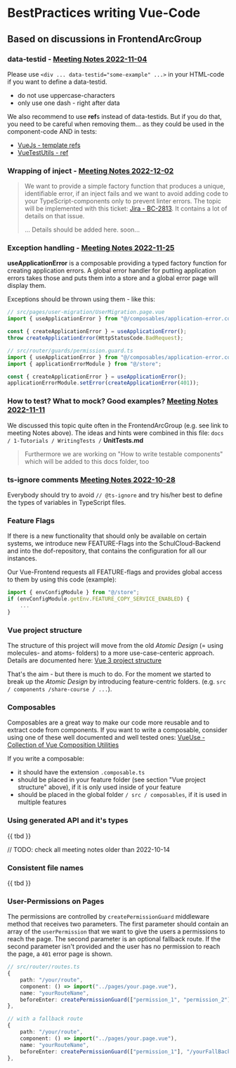 # BestPractices writing Vue-Code

## Based on discussions in FrontendArcGroup

### data-testid - [Meeting Notes 2022-11-04](https://docs.dbildungscloud.de/x/mYHADQ)

Please use ``<div ... data-testid="some-example" ...>`` in your HTML-code if you want to define a data-testid.

- do not use uppercase-characters
- only use one dash - right after data

We also recommend to use **ref**s instead of data-testids. But if you do that, you need to be careful when removing them... as they could be used in the component-code AND in tests:

- [VueJs - template refs](https://vuejs.org/guide/essentials/template-refs.html)
- [VueTestUtils - ref](https://v1.test-utils.vuejs.org/api/#ref)



### Wrapping of inject - [Meeting Notes 2022-12-02](https://docs.dbildungscloud.de/x/2gIMDg)
> We want to provide a simple factory function that produces a unique, identifiable error, if an inject fails and we want to avoid adding code to your TypeScript-components only to prevent linter errors.
> The topic will be implemented with this ticket: [Jira - BC-2813](https://ticketsystem.dbildungscloud.de/browse/BC-2813). It contains a lot of details on that issue.
>
> ... Details should be added here. soon...


### Exception handling - [Meeting Notes 2022-11-25](https://docs.dbildungscloud.de/x/joL4DQ)

**useApplicationError** is a composable providing a typed factory function for creating application errors.
A global error handler for putting application errors takes those and puts them into a store and a global error page will display them.

Exceptions should be thrown using them - like this:

```TypeScript
// src/pages/user-migration/UserMigration.page.vue
import { useApplicationError } from "@/composables/application-error.composable";

const { createApplicationError } = useApplicationError();
throw createApplicationError(HttpStatusCode.BadRequest);
```

```TypeScript
// src/router/guards/permission.guard.ts
import { useApplicationError } from "@/composables/application-error.composable";
import { applicationErrorModule } from "@/store";

const { createApplicationError } = useApplicationError();
applicationErrorModule.setError(createApplicationError(401));
```


### How to test? What to mock? Good examples? [Meeting Notes 2022-11-11](https://docs.dbildungscloud.de/x/6gHSDQ)

We discussed this topic quite often in the FrontendArcGroup (e.g. see link to meeting Notes above).
The ideas and hints were combined in this file:
``docs / 1-Tutorials / WritingTests /`` **UnitTests.md**
> Furthermore we are working on "How to write testable components" which will be added to this docs folder, too

### ts-ignore comments [Meeting Notes 2022-10-28](https://docs.dbildungscloud.de/x/2gGvDQ)

Everybody should try to avoid ``// @ts-ignore`` and try his/her best to define the types of variables in TypeScript files.

### Feature Flags

If there is a new functionality that should only be available on certain systems, we introduce new FEATURE-Flags into the SchulCloud-Backend and into the dof-repository, that contains the configuration for all our instances.

Our Vue-Frontend requests all FEATURE-flags and provides global access to them by using this code (example):

```TypeScript
import { envConfigModule } from "@/store";
if (envConfigModule.getEnv.FEATURE_COPY_SERVICE_ENABLED) {
    ...
}
```

### Vue project structure

The structure of this project will move from the old *Atomic Design* (= using molecules- and atoms- folders) to a more use-case-centeric approach.
Details are documented here: [Vue 3 project structure](https://docs.dbildungscloud.de/x/oYAgDQ)

That's the aim - but there is much to do. For the moment we started to break up the *Atomic Design* by introducing feature-centric folders. (e.g. ``src / components /share-course / ...``).

### Composables

Composables are a great way to make our code more reusable and to extract code from components. If you want to write a composable, consider using one of these well documented and well tested ones:
[VueUse - Collection of Vue Composition Utilities](https://vueuse.org/)

If you write a composable:

- it should have the extension ``.composable.ts``
- should be placed in your feature folder (see section "Vue project structure" above), if it is only used inside of your feature
- should be placed in the global folder ``/ src / composables``, if it is used in multiple features

### Using generated API and it's types

{{ tbd }}

// TODO: check all meeting notes older than 2022-10-14

### Consistent file names

{{ tbd }}

### User-Permissions on Pages

The permissions are controlled by `createPermissionGuard` middleware method that receives two parameters. The first parameter should contain an array of the `userPermission` that we want to give the users a permissions to reach the page. The second parameter is an optional fallback route. If the second parameter isn't provided and the user has no permission to reach the page, a `401` error page is shown.

```Typescript
// src/router/routes.ts
{
    path: "/your/route",
    component: () => import("../pages/your.page.vue"),
    name: "yourRouteName",
    beforeEnter: createPermissionGuard(["permission_1", "permission_2"]),
},

// with a fallback route
{
    path: "/your/route",
    component: () => import("../pages/your.page.vue"),
    name: "yourRouteName",
    beforeEnter: createPermissionGuard(["permission_1"], "/yourFallBackRoute"),
},
```
